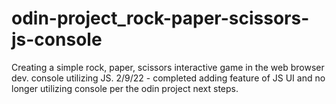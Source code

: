 # odin-project_rock-paper-scissors-js-console
Creating a simple rock, paper, scissors interactive game in the web browser dev. console utilizing JS.
2/9/22 - completed adding feature of JS UI and no longer utilizing console per the odin project next steps.
